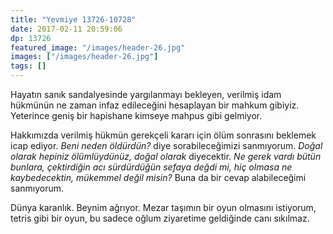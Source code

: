 ```yaml
---
title: "Yevmiye 13726-10728"
date: 2017-02-11 20:59:06
dp: 13726
featured_image: "/images/header-26.jpg"
images: ["/images/header-26.jpg"]
tags: []
---
```




Hayatın sanık sandalyesinde yargılanmayı bekleyen, verilmiş idam hükmünün ne
zaman infaz edileceğini hesaplayan bir mahkum gibiyiz. Yeterince geniş bir
hapishane kimseye mahpus gibi gelmiyor. 

Hakkımızda verilmiş hükmün gerekçeli kararı için ölüm sonrasını beklemek icap
ediyor. *Beni neden öldürdün?* diye sorabileceğimizi sanmıyorum. *Doğal olarak
hepiniz ölümlüydünüz, doğal olarak* diyecektir. *Ne gerek vardı bütün bunlara,
çektirdiğin acı sürdürdüğün sefaya değdi mi, hiç olmasa ne kaybedecektin,
mükemmel değil misin?* Buna da bir cevap alabileceğimi sanmıyorum. 

Dünya karanlık. Beynim ağrıyor. Mezar taşımın bir oyun olmasını istiyorum,
tetris gibi bir oyun, bu sadece oğlum ziyaretime geldiğinde canı sıkılmaz. 



